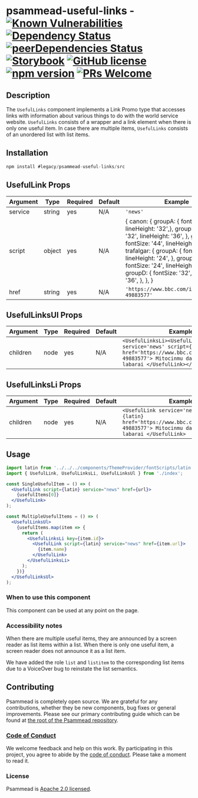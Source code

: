 # psammead-useful-links - [![Known Vulnerabilities](https://snyk.io/test/github/bbc/psammead/badge.svg?targetFile=packages%2Fcomponents%2Fpsammead-useful-links%2Fpackage.json)](https://snyk.io/test/github/bbc/psammead?targetFile=packages%2Fcomponents%2Fpsammead-useful-links%2Fpackage.json) [![Dependency Status](https://david-dm.org/bbc/psammead.svg?path=packages/components/psammead-useful-links)](https://david-dm.org/bbc/psammead?path=packages/components/psammead-useful-links) [![peerDependencies Status](https://david-dm.org/bbc/psammead/peer-status.svg?path=packages/components/psammead-useful-links)](https://david-dm.org/bbc/psammead?path=packages/components/psammead-useful-links&type=peer) [![Storybook](https://raw.githubusercontent.com/storybooks/brand/master/badge/badge-storybook.svg?sanitize=true)](https://bbc.github.io/psammead/?path=/story/useful-links--one-link) [![GitHub license](https://img.shields.io/badge/license-Apache%202.0-blue.svg)](https://github.com/bbc/psammead/blob/latest/LICENSE) [![npm version](https://img.shields.io/npm/v/#legacy/psammead-useful-links/src.svg)](https://www.npmjs.com/package/#legacy/psammead-useful-links/src) [![PRs Welcome](https://img.shields.io/badge/PRs-welcome-brightgreen.svg)](https://github.com/bbc/psammead/blob/latest/CONTRIBUTING.md)

## Description

The `UsefulLinks` component implements a Link Promo type that accesses links with information about various things to do with the world service website. `UsefulLinks` consists of a wrapper and a link element when there is only one useful item. In case there are multiple items, `UsefulLinks` consists of an unordered list with list items.

## Installation

```jsx
npm install #legacy/psammead-useful-links/src
```

## UsefulLink Props

| Argument | Type   | Required | Default | Example                                                                                                                                                                                                                                                                                                                  |
| -------- | ------ | -------- | ------- | ------------------------------------------------------------------------------------------------------------------------------------------------------------------------------------------------------------------------------------------------------------------------------------------------------------------------ |
| service  | string | yes      | N/A     | `'news'`                                                                                                                                                                                                                                                                                                                 |
| script   | object | yes      | N/A     | { canon: { groupA: { fontSize: '28', lineHeight: '32',}, groupB: { fontSize: '32', lineHeight: '36', }, groupD: { fontSize: '44', lineHeight: '48', }, }, trafalgar: { groupA: { fontSize: '20', lineHeight: '24', }, groupB: { fontSize: '24', lineHeight: '28', }, groupD: { fontSize: '32', lineHeight: '36', }, }, } |
| href     | string | yes      | N/A     | `'https://www.bbc.com/igbo/afirika-49883577'`                                                                                                                                                                                                                                                                            |

## UsefulLinksUl Props

| Argument | Type | Required | Default | Example                                                                                                                                                                         |
| -------- | ---- | -------- | ------- | ------------------------------------------------------------------------------------------------------------------------------------------------------------------------------- |
| children | node | yes      | N/A     | `<UsefulLinksLi><UsefulLink service='news' script={latin} href='https://www.bbc.com/igbo/afirika-49883577'> Mitocinmu da sauko da sautin labarai </UsefulLink></UsefulLinksLi>` |

## UsefulLinksLi Props

| Argument | Type | Required | Default | Example                                                                                                                                          |
| -------- | ---- | -------- | ------- | ------------------------------------------------------------------------------------------------------------------------------------------------ |
| children | node | yes      | N/A     | `<UsefulLink service='news' script={latin} href='https://www.bbc.com/igbo/afirika-49883577'> Mitocinmu da sauko da sautin labarai </UsefulLink>` |

## Usage

<!-- Description of the component usage -->

```jsx
import latin from '../../../components/ThemeProvider/fontScripts/latin';
import { UsefulLink, UsefulLinksLi, UsefulLinksUl } from './index';

const SingleUsefulItem = () => (
  <UsefulLink script={latin} service="news" href={url}>
    {usefulItems[0]}
  </UsefulLink>
);

const MultipleUsefulItems = () => (
  <UsefulLinksUl>
    {usefulItems.map(item => {
      return (
        <UsefulLinksLi key={item.id}>
          <UsefulLink script={latin} service="news" href={item.url}>
            {item.name}
          </UsefulLink>
        </UsefulLinksLi>
      );
    })}
  </UsefulLinksUl>
);
```

### When to use this component

This component can be used at any point on the page.

### Accessibility notes

When there are multiple useful items, they are announced by a screen reader as list items within a list. When there is only one useful item, a screen reader does not announce it as a list item.

We have added the role `list` and `listitem` to the corresponding list items due to a VoiceOver bug to reinstate the list semantics.

## Contributing

Psammead is completely open source. We are grateful for any contributions, whether they be new components, bug fixes or general improvements. Please see our primary contributing guide which can be found at [the root of the Psammead repository](https://github.com/bbc/psammead/blob/latest/CONTRIBUTING.md).

### [Code of Conduct](https://github.com/bbc/psammead/blob/latest/CODE_OF_CONDUCT.md)

We welcome feedback and help on this work. By participating in this project, you agree to abide by the [code of conduct](https://github.com/bbc/psammead/blob/latest/CODE_OF_CONDUCT.md). Please take a moment to read it.

### License

Psammead is [Apache 2.0 licensed](https://github.com/bbc/psammead/blob/latest/LICENSE).
